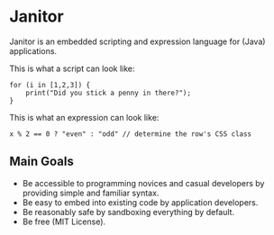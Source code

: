 # Janitor 

Janitor is an embedded scripting and expression language for (Java) applications.

This is what a script can look like:

```
for (i in [1,2,3]) {
    print("Did you stick a penny in there?");
}
```

This is what an expression can look like:

```
x % 2 == 0 ? "even" : "odd" // determine the row's CSS class
```

## Main Goals

* Be accessible to programming novices and casual developers by providing simple and familiar syntax.
* Be easy to embed into existing code by application developers.
* Be reasonably safe by sandboxing everything by default.
* Be free (MIT License).



